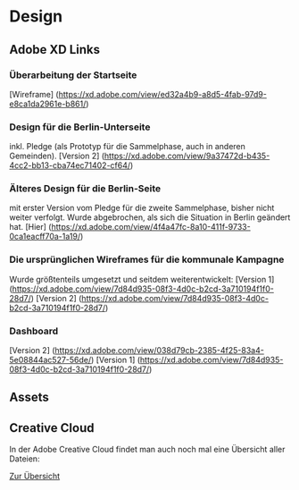 # Design

## Adobe XD Links

### Überarbeitung der Startseite

[Wireframe] (https://xd.adobe.com/view/ed32a4b9-a8d5-4fab-97d9-e8ca1da2961e-b861/)

### Design für die Berlin-Unterseite

inkl. Pledge (als Prototyp für die Sammelphase, auch in anderen Gemeinden).
[Version 2]
(https://xd.adobe.com/view/9a37472d-b435-4cc2-bb13-cba74ec71402-cf64/)

### Älteres Design für die Berlin-Seite

mit erster Version vom Pledge für die zweite Sammelphase, bisher nicht weiter verfolgt. Wurde abgebrochen, als sich die Situation in Berlin geändert hat.
[Hier]
(https://xd.adobe.com/view/4f4a47fc-8a10-411f-9733-0ca1eacff70a-1a19/)

### Die ursprünglichen Wireframes für die kommunale Kampagne

Wurde größtenteils umgesetzt und seitdem weiterentwickelt:
[Version 1]
(https://xd.adobe.com/view/7d84d935-08f3-4d0c-b2cd-3a710194f1f0-28d7/)
[Version 2]
(https://xd.adobe.com/view/7d84d935-08f3-4d0c-b2cd-3a710194f1f0-28d7/)

### Dashboard

[Version 2]
(https://xd.adobe.com/view/038d79cb-2385-4f25-83a4-5e08844ac527-56de/)
[Version 1]
(https://xd.adobe.com/view/7d84d935-08f3-4d0c-b2cd-3a710194f1f0-28d7/)

## Assets

## Creative Cloud

In der Adobe Creative Cloud findet man auch noch mal eine Übersicht aller Dateien:

[Zur Übersicht](https://assets.adobe.com/cloud-documents)
